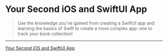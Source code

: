 # Your Second iOS and SwiftUI App

> Use the knowledge you've gained from creating a SwiftUI app and learning the basics of Swift to create a more complex app: one to track your book collection!

---

[Your Second iOS and SwiftUI App](https://www.raywenderlich.com/15234721-your-second-ios-and-swiftui-app)

